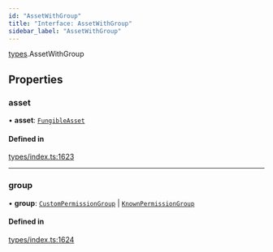 ```yaml
---
id: "AssetWithGroup"
title: "Interface: AssetWithGroup"
sidebar_label: "AssetWithGroup"
---
```


[types](../../../modules/Types/Types.md).AssetWithGroup

## Properties

### asset

• **asset**: [`FungibleAsset`](../../../classes/API/Entities/Asset/Fungible/FungibleAsset.md)

#### Defined in

[types/index.ts:1623](https://github.com/PolymeshAssociation/polymesh-sdk/blob/2c78f6c34/src/types/index.ts#L1623)

___

### group

• **group**: [`CustomPermissionGroup`](../../../classes/API/Entities/CustomPermissionGroup/CustomPermissionGroup.md) \| [`KnownPermissionGroup`](../../../classes/API/Entities/KnownPermissionGroup/KnownPermissionGroup.md)

#### Defined in

[types/index.ts:1624](https://github.com/PolymeshAssociation/polymesh-sdk/blob/2c78f6c34/src/types/index.ts#L1624)
